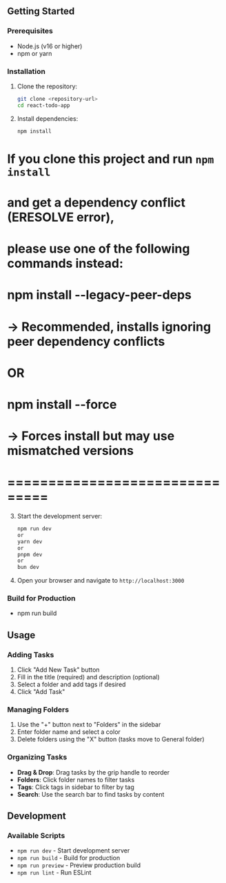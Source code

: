 ## Getting Started

### Prerequisites

- Node.js (v16 or higher)
- npm or yarn

### Installation

1. Clone the repository:
   ```bash
   git clone <repository-url>
   cd react-todo-app

2. Install dependencies:
    ```bash
    npm install


# If you clone this project and run `npm install`
# and get a dependency conflict (ERESOLVE error),
# please use one of the following commands instead:
#
#   npm install --legacy-peer-deps
#       → Recommended, installs ignoring peer dependency conflicts
#
#   OR
#
#   npm install --force
#       → Forces install but may use mismatched versions
#
# ===============================

3. Start the development server:
    ```bash
    npm run dev
    or
    yarn dev
    or
    pnpm dev
    or
    bun dev

4. Open your browser and navigate to `http://localhost:3000`

### Build for Production

- npm run build


## Usage

### Adding Tasks
1. Click "Add New Task" button
2. Fill in the title (required) and description (optional)
3. Select a folder and add tags if desired
4. Click "Add Task"

### Managing Folders
1. Use the "+" button next to "Folders" in the sidebar
2. Enter folder name and select a color
3. Delete folders using the "X" button (tasks move to General folder)

### Organizing Tasks
- **Drag & Drop**: Drag tasks by the grip handle to reorder
- **Folders**: Click folder names to filter tasks
- **Tags**: Click tags in sidebar to filter by tag
- **Search**: Use the search bar to find tasks by content

## Development

### Available Scripts
- `npm run dev` - Start development server
- `npm run build` - Build for production
- `npm run preview` - Preview production build
- `npm run lint` - Run ESLint
